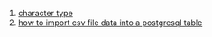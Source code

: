  1. [character type][1]
 2. [how to import csv file data into a postgresql table][2]
 

[1]: https://www.postgresql.org/docs/9.1/datatype-character.html
[2]: https://stackoverflow.com/questions/2987433/how-to-import-csv-file-data-into-a-postgresql-table

